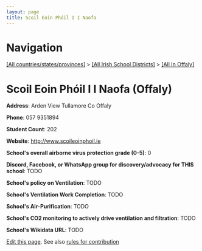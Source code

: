 ```yaml
---
layout: page
title: Scoil Eoin Phóil I I Naofa
---
```

# Navigation

[[All countries/states/provinces]](../../..) > [[All Irish School Districts]](../..) > [[All In Offaly]](..)

# Scoil Eoin Phóil I I Naofa (Offaly)

**Address**: Arden View Tullamore Co Offaly

**Phone**: 057 9351894

**Student Count**: 202

**Website**: <http://www.scoileoinphoil.ie>

**School's overall airborne virus protection grade (0-5)**: 0

**Discord, Facebook, or WhatsApp group for discovery/advocacy for THIS school**: TODO

**School's policy on Ventilation**: TODO

**School's Ventilation Work Completion**: TODO

**School's Air-Purification**: TODO

**School's CO2 monitoring to actively drive ventilation and filtration**: TODO

**School's Wikidata URL**: TODO


[Edit this page](https://github.com/ventilate-schools/Ireland/edit/main/./Offaly/Scoil_Eoin_Phóil_I_I_Naofa.md). See also [rules for contribution](../../../contribution-rules/)
